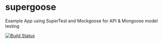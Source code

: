 # supergoose
Example App using SuperTest and Mockgoose for API &amp; Mongoose model testing

[![Build Status](https://travis-ci.com/JB-Tellez/supergoose.svg?branch=master)](https://travis-ci.com/JB-Tellez/supergoose)
